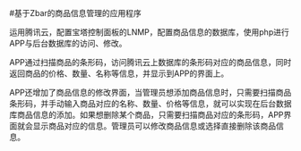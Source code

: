#基于Zbar的商品信息管理的应用程序

运用腾讯云，配置宝塔控制面板的LNMP，配置商品信息的数据库，使用php进行APP与后台数据库的访问、修改。


APP通过扫描商品的条形码，访问腾讯云上数据库的条形码对应的商品信息，同时返回商品的价格、数量、名称等信息，并显示到APP的界面上。


APP还增加了商品信息的修改界面，当管理员想添加商品信息时，只需要扫描商品条形码，并手动输入商品对应的名称、数量、价格等信息，就可以实现在后台数据库商品信息的添加。如果想删除某个商品，只需要扫描商品对应的条形码，APP界面就会显示商品对应的信息。管理员可以修改商品信息或选择直接删除该商品信息。

